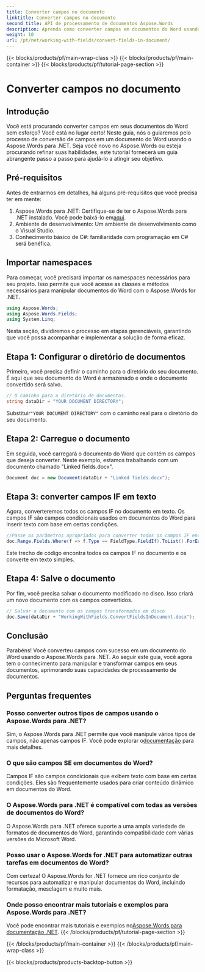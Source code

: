 ```yaml
---
title: Converter campos no documento
linktitle: Converter campos no documento
second_title: API de processamento de documentos Aspose.Words
description: Aprenda como converter campos em documentos do Word usando o Aspose.Words para .NET com este guia. Siga nosso tutorial para gerenciar e transformar campos em seus documentos de forma eficiente.
weight: 10
url: /pt/net/working-with-fields/convert-fields-in-document/
---
```


{{< blocks/products/pf/main-wrap-class >}}
{{< blocks/products/pf/main-container >}}
{{< blocks/products/pf/tutorial-page-section >}}

# Converter campos no documento

## Introdução

Você está procurando converter campos em seus documentos do Word sem esforço? Você está no lugar certo! Neste guia, nós o guiaremos pelo processo de conversão de campos em um documento do Word usando o Aspose.Words para .NET. Seja você novo no Aspose.Words ou esteja procurando refinar suas habilidades, este tutorial fornecerá um guia abrangente passo a passo para ajudá-lo a atingir seu objetivo.

## Pré-requisitos

Antes de entrarmos em detalhes, há alguns pré-requisitos que você precisa ter em mente:

1.  Aspose.Words para .NET: Certifique-se de ter o Aspose.Words para .NET instalado. Você pode baixá-lo em[aqui](https://releases.aspose.com/words/net/).
2. Ambiente de desenvolvimento: Um ambiente de desenvolvimento como o Visual Studio.
3. Conhecimento básico de C#: familiaridade com programação em C# será benéfica.

## Importar namespaces

Para começar, você precisará importar os namespaces necessários para seu projeto. Isso permite que você acesse as classes e métodos necessários para manipular documentos do Word com o Aspose.Words for .NET.

```csharp
using Aspose.Words;
using Aspose.Words.Fields;
using System.Linq;
```

Nesta seção, dividiremos o processo em etapas gerenciáveis, garantindo que você possa acompanhar e implementar a solução de forma eficaz.

## Etapa 1: Configurar o diretório de documentos

Primeiro, você precisa definir o caminho para o diretório do seu documento. É aqui que seu documento do Word é armazenado e onde o documento convertido será salvo.

```csharp
// O caminho para o diretório de documentos.
string dataDir = "YOUR DOCUMENT DIRECTORY";
```

 Substituir`"YOUR DOCUMENT DIRECTORY"` com o caminho real para o diretório do seu documento.

## Etapa 2: Carregue o documento

Em seguida, você carregará o documento do Word que contém os campos que deseja converter. Neste exemplo, estamos trabalhando com um documento chamado "Linked fields.docx".

```csharp
Document doc = new Document(dataDir + "Linked fields.docx");
```

## Etapa 3: converter campos IF em texto

Agora, converteremos todos os campos IF no documento em texto. Os campos IF são campos condicionais usados em documentos do Word para inserir texto com base em certas condições.

```csharp
//Passe os parâmetros apropriados para converter todos os campos IF encontrados no documento (incluindo cabeçalhos e rodapés) em texto.
doc.Range.Fields.Where(f => f.Type == FieldType.FieldIf).ToList().ForEach(f => f.Unlink());
```

Este trecho de código encontra todos os campos IF no documento e os converte em texto simples.

## Etapa 4: Salve o documento

Por fim, você precisa salvar o documento modificado no disco. Isso criará um novo documento com os campos convertidos.

```csharp
// Salvar o documento com os campos transformados em disco
doc.Save(dataDir + "WorkingWithFields.ConvertFieldsInDocument.docx");
```

## Conclusão

Parabéns! Você converteu campos com sucesso em um documento do Word usando o Aspose.Words para .NET. Ao seguir este guia, você agora tem o conhecimento para manipular e transformar campos em seus documentos, aprimorando suas capacidades de processamento de documentos.

## Perguntas frequentes

### Posso converter outros tipos de campos usando o Aspose.Words para .NET?
 Sim, o Aspose.Words para .NET permite que você manipule vários tipos de campos, não apenas campos IF. Você pode explorar o[documentação](https://reference.aspose.com/words/net/) para mais detalhes.

### O que são campos SE em documentos do Word?
Campos IF são campos condicionais que exibem texto com base em certas condições. Eles são frequentemente usados para criar conteúdo dinâmico em documentos do Word.

### O Aspose.Words para .NET é compatível com todas as versões de documentos do Word?
O Aspose.Words para .NET oferece suporte a uma ampla variedade de formatos de documentos do Word, garantindo compatibilidade com várias versões do Microsoft Word.

### Posso usar o Aspose.Words for .NET para automatizar outras tarefas em documentos do Word?
Com certeza! O Aspose.Words for .NET fornece um rico conjunto de recursos para automatizar e manipular documentos do Word, incluindo formatação, mesclagem e muito mais.

### Onde posso encontrar mais tutoriais e exemplos para Aspose.Words para .NET?
 Você pode encontrar mais tutoriais e exemplos no[Aspose.Words para documentação .NET](https://reference.aspose.com/words/net/).
{{< /blocks/products/pf/tutorial-page-section >}}

{{< /blocks/products/pf/main-container >}}
{{< /blocks/products/pf/main-wrap-class >}}

{{< blocks/products/products-backtop-button >}}
